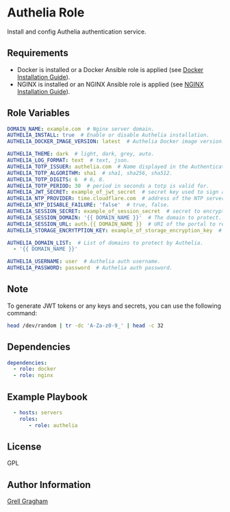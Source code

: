 Authelia Role
=========

Install and config Authelia authentication service.

Requirements
------------

- Docker is installed or a Docker Ansible role is applied (see [Docker Installation Guide](https://docs.docker.com/engine/install/)).
- NGINX is installed or an NGINX Ansible role is applied (see [NGINX Installation Guide](https://nginx.org/en/docs/install.html)).

Role Variables
--------------

```yml
DOMAIN_NAME: example.com  # Nginx server domain.
AUTHELIA_INSTALL: true  # Enable or disable Authelia installation.
AUTHELIA_DOCKER_IMAGE_VERSION: latest  # Authelia Docker image version.

AUTHELIA_THEME: dark  # light, dark, grey, auto.
AUTHELIA_LOG_FORMAT: text  # text, json.
AUTHELIA_TOTP_ISSUER: authelia.com  # Name displayed in the Authenticator application.
AUTHELIA_TOTP_ALGORITHM: sha1  # sha1, sha256, sha512.
AUTHELIA_TOTP_DIGITS: 6  # 6, 8.
AUTHELIA_TOTP_PERIOD: 30  # period in seconds a totp is valid for.
AUTHELIA_JWT_SECRET: example_of_jwt_secret  # secret key used to sign and verify the JWT.
AUTHELIA_NTP_PROVIDER: time.cloudflare.com  # address of the NTP server.
AUTHELIA_NTP_DISABLE_FAILURE: 'false'  # true, false.
AUTHELIA_SESSION_SECRET: example_of_session_secret  # secret to encrypt the session data.
AUTHELIA_SESSION_DOMAIN: '{{ DOMAIN_NAME }}'  # The domain to protect.
AUTHELIA_SESSION_URL: auth.{{ DOMAIN_NAME }}  # URI of the portal to redirect users.
AUTHELIA_STORAGE_ENCRYTPTION_KEY: example_of_storage_encryption_key  # ecryption key used to encrypt data in db.

AUTHELIA_DOMAIN_LIST:  # List of domains to protect by Authelia.
  - '{{ DOMAIN_NAME }}'

AUTHELIA_USERNAME: user  # Authelia auth username.
AUTHELIA_PASSWORD: password  # Authelia auth password.
```

Note
----
To generate JWT tokens or any keys and secrets, you can use the following command:

```bash
head /dev/random | tr -dc 'A-Za-z0-9_' | head -c 32
```

Dependencies
------------

```yml
dependencies:
  - role: docker
  - role: nginx
```

Example Playbook
----------------

```yml
  - hosts: servers
    roles:
       - role: authelia
```

License
-------

GPL

Author Information
------------------

[Grell Gragham](https://github.com/ggragham)
